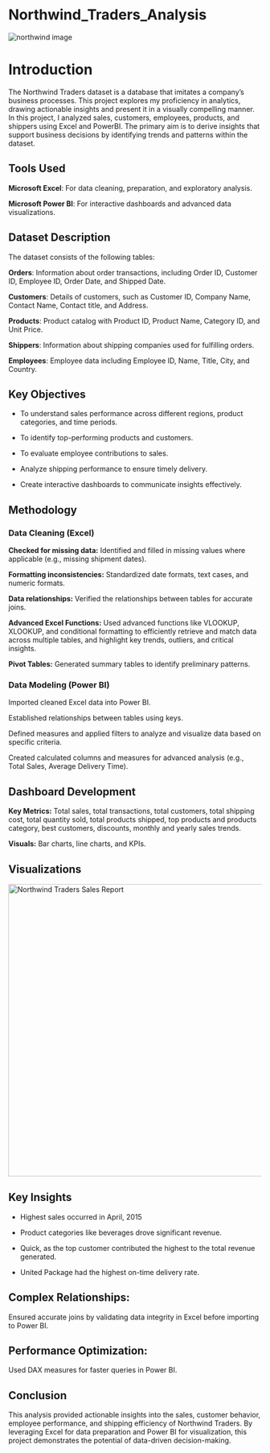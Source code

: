 # Northwind_Traders_Analysis

![northwind image](https://github.com/user-attachments/assets/d9f088c8-cb9d-4137-bdd7-4483fd0065d9)


# Introduction 
The Northwind Traders dataset is a database that imitates a company’s business processes. This project explores my proficiency in analytics, drawing actionable insights and present it in a visually compelling manner. In this project, I analyzed sales, customers, employees, products, and shippers using Excel and PowerBI. The primary aim is to derive insights that support business decisions by identifying trends and patterns within the dataset. 

## Tools Used

**Microsoft Excel**: For data cleaning, preparation, and exploratory analysis.

**Microsoft Power BI**: For interactive dashboards and advanced data visualizations.

## Dataset Description

The dataset consists of the following tables:

**Orders**: Information about order transactions, including Order ID, Customer ID, Employee ID, Order Date, and Shipped Date.

**Customers**: Details of customers, such as Customer ID, Company Name, Contact Name, Contact title, and Address.

**Products**: Product catalog with Product ID, Product Name, Category ID, and Unit Price.  

**Shippers**: Information about shipping companies used for fulfilling orders.

**Employees**: Employee data including Employee ID, Name, Title, City, and Country. 



## Key Objectives

- To understand sales performance across different regions, product categories, and time periods.

- To identify top-performing products and customers.

- To evaluate employee contributions to sales.

- Analyze shipping performance to ensure timely delivery.

- Create interactive dashboards to communicate insights effectively.

## Methodology

### Data Cleaning (Excel)

**Checked for missing data:** Identified and filled in missing values where applicable (e.g., missing shipment dates).

**Formatting inconsistencies:** Standardized date formats, text cases, and numeric formats.

**Data relationships:** Verified the relationships between tables for accurate joins.

**Advanced Excel Functions:** Used advanced functions like VLOOKUP, XLOOKUP, and conditional formatting to efficiently retrieve and match data across multiple tables, and highlight key trends, outliers, and critical insights. 

**Pivot Tables:** Generated summary tables to identify preliminary patterns.

### Data Modeling (Power BI)

Imported cleaned Excel data into Power BI.

Established relationships between tables using keys.

Defined measures and applied filters to analyze and visualize data based on specific criteria.

Created calculated columns and measures for advanced analysis (e.g., Total Sales, Average Delivery Time).

## Dashboard Development

**Key Metrics:** Total sales, total transactions, total customers, total shipping cost, total quantity sold, total products shipped, top products and products category, best customers, discounts, monthly and yearly sales trends.  


**Visuals:** Bar charts, line charts, and KPIs.






## Visualizations



<img width="581" alt="Northwind Traders Sales Report  " src="https://github.com/user-attachments/assets/6612f7eb-d71b-4238-aba5-f7b4b3685f8f" />


## Key Insights

- Highest sales occurred in April, 2015

- Product categories like beverages drove significant revenue.

- Quick, as the top customer contributed the highest to the total revenue generated. 
   
- United Package had the highest on-time delivery rate.


## Complex Relationships:

Ensured accurate joins by validating data integrity in Excel before importing to Power BI.

## Performance Optimization:

Used DAX measures for faster queries in Power BI.

## Conclusion

This analysis provided actionable insights into the sales, customer behavior, employee performance, and shipping efficiency of Northwind Traders. By leveraging Excel for data preparation and Power BI for visualization, this project demonstrates the potential of data-driven decision-making.


